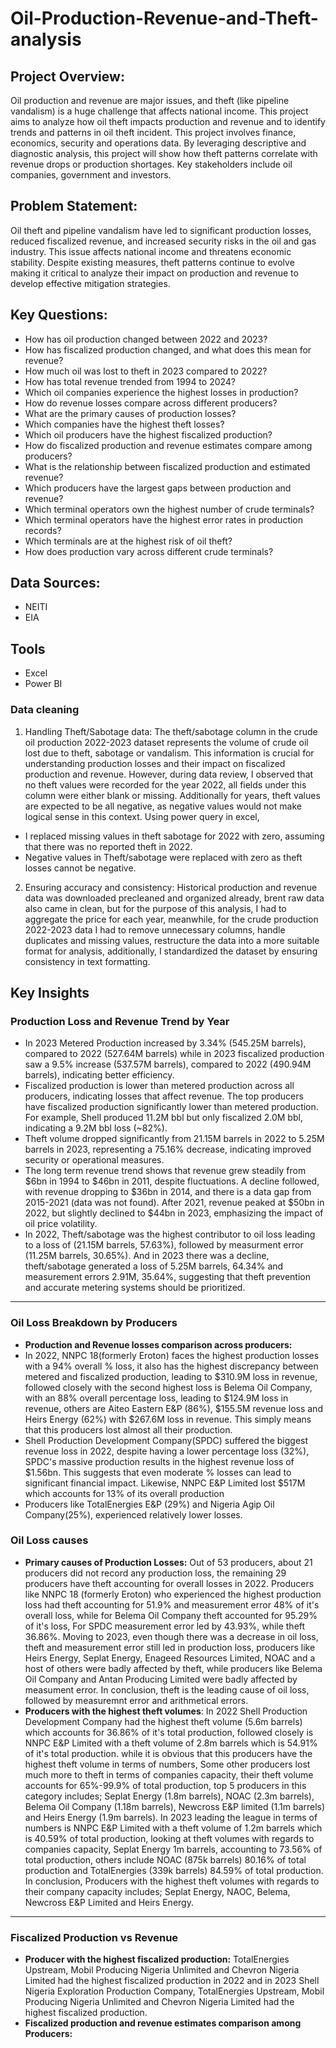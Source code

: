 # Oil-Production-Revenue-and-Theft-analysis

## Project Overview:
Oil production and revenue are major issues, and theft (like pipeline vandalism) is a huge challenge that affects national income. 
This project aims to analyze how oil theft impacts production and revenue and to identify trends and patterns in oil theft incident.
This project involves finance, economics, security and operations data.
By leveraging descriptive and diagnostic analysis, this project will show how theft patterns correlate with revenue drops or production shortages.
Key stakeholders include oil companies, government and investors.

## Problem Statement:
Oil theft and pipeline vandalism have led to significant production losses, reduced fiscalized revenue, and increased security risks in the oil and gas industry. This issue affects national income and threatens economic stability. Despite existing measures, theft patterns continue to evolve making it critical to analyze their impact on production and revenue to develop effective mitigation strategies.

## Key Questions:
- How has oil production changed between 2022 and 2023?
- How has fiscalized production changed, and what does this mean for revenue?
- How much oil was lost to theft in 2023 compared to 2022?
- How has total revenue trended from 1994 to 2024?
- Which oil companies experience the highest losses in production?
- How do revenue losses compare across different producers?
- What are the primary causes of production losses?
- Which companies have the highest theft losses?
- Which oil producers have the highest fiscalized production?
- How do fiscalized production and revenue estimates compare among producers?
- What is the relationship between fiscalized production and estimated revenue?
- Which producers have the largest gaps between production and revenue?
- Which terminal operators own the highest number of crude terminals?
- Which terminal operators have the highest error rates in production records?
- Which terminals are at the highest risk of oil theft?
- How does production vary across different crude terminals?

  
## Data Sources:
-	NEITI
-	EIA

## Tools
- Excel
- Power BI

### Data cleaning
1.	Handling Theft/Sabotage data:
The theft/sabotage column in the crude oil production 2022-2023 dataset represents the volume of crude oil lost due to theft, sabotage or vandalism. This information is crucial for understanding production losses and their impact on fiscalized production and revenue. However, during data review, I observed that no theft values were recorded for the year 2022, all fields under this column were either blank or missing. Additionally for years, theft values are expected to be all negative, as negative values would not make logical sense in this context. Using power query in excel,
-	I replaced missing values in theft sabotage for 2022 with zero, assuming that there was no reported theft in 2022.
-	Negative values in Theft/sabotage were replaced with zero as theft losses cannot be negative.
2.	Ensuring accuracy and consistency:
Historical production and revenue data was downloaded precleaned and organized already, brent raw data also came in clean, but for the purpose of this analysis, I had to aggregate the price for each year, meanwhile, for the crude production 2022-2023 data I had to remove unnecessary columns, handle duplicates and missing values, restructure the data into a more suitable format for analysis, additionally, I standardized the dataset by ensuring consistency in text formatting. 


## Key Insights
### Production Loss and Revenue Trend by Year
- In 2023 Metered Production increased by 3.34% (545.25M barrels), compared to 2022 (527.64M barrels) while in 2023 fiscalized production saw a 9.5% increase (537.57M barrels), compared to 2022 (490.94M barrels), indicating better efficiency.
- Fiscalized production is lower than metered production across all producers, indicating losses that affect revenue. The top producers have fiscalized production significantly lower than metered production. For example, Shell produced 11.2M bbl but only fiscalized 2.0M bbl, indicating a 9.2M bbl loss (~82%).
- Theft volume dropped significantly from 21.15M barrels in 2022 to 5.25M barrels in 2023, representing a 75.16% decrease, indicating improved security or operational measures.
- The long term revenue trend shows that revenue grew steadily from $6bn in 1994 to $46bn in 2011, despite fluctuations. A decline followed, with revenue dropping to $36bn in 2014, and there is a data gap from 2015-2021 (data was not found). After 2021, revenue peaked at $50bn in 2022, but slightly declined to $44bn in 2023, emphasizing the impact of oil price volatility.
- In 2022, Theft/sabotage was the highest contributor to oil loss leading to a loss of (21.15M barrels, 57.63%), followed by measurment error (11.25M barrels, 30.65%). And in 2023 there was a decline, theft/sabotage generated a loss of 5.25M barrels, 64.34% and measurement errors 2.91M, 35.64%, suggesting that theft prevention and accurate metering systems should be prioritized.
--------
### Oil Loss Breakdown by Producers
- **Production and Revenue losses comparison across producers:**
-  In 2022, NNPC 18(formerly Eroton) faces the highest production losses with a 94% overall % loss, it also has the highest discrepancy between metered and fiscalized production, leading to $310.9M loss in revenue, followed closely with the second highest loss is Belema Oil Company, with an 88% overall percentage loss, leading to $124.9M loss in revenue, others are Aiteo Eastern E&P (86%), $155.5M revenue loss and Heirs Energy (62%) with $267.6M loss in revenue. This simply means that this producers lost almost all their production.
- Shell Production Development Company(SPDC) suffered the biggest revenue loss in 2022, despite having a lower percentage loss (32%), SPDC's massive production results in the highest revenue loss of $1.56bn. This suggests that even moderate % losses can lead to significant financial impact. Likewise, NNPC E&P Limited lost $517M which accounts for 13% of its overall production
- Producers like TotalEnergies E&P (29%) and Nigeria Agip Oil Company(25%), experienced relatively lower losses.

### Oil Loss causes
- **Primary causes of Production Losses:** Out of 53 producers, about 21 producers did not record any production loss, the remaining 29 producers have theft accounting for overall losses in 2022. Producers like NNPC 18 (formerly Eroton) who experienced the highest production loss had theft accounting for 51.9% and measurement error 48% of it's overall loss, while for Belema Oil Company theft accounted for 95.29% of it's loss, For SPDC measurement error led by 43.93%, while theft 36.86%. Moving to 2023, even though there was a decrease in oil loss, theft and measurement error still led in production loss, producers like Heirs Energy, Seplat Energy, Enageed Resources Limited, NOAC and a host of others were badly affected by theft, while producers like Belema Oil Company and Antan Producing Limited were badly affected by measument error. In conclusion, theft is the leading cause of oil loss, followed by measuremnt error and arithmetical errors.
- **Producers with the highest theft volumes**: In 2022 Shell Production Development Company had the highest theft volume (5.6m barrels) which accounts for 36.86% of it's total production, followed closely is NNPC E&P Limited with a theft volume of 2.8m barrels which is 54.91% of it's total production. while it is obvious that this producers have the highest theft volume in terms of numbers, Some other producers lost much more to theft in terms of companies capacity, their theft volume accounts for 65%-99.9% of total production, top 5 producers in this category includes; Seplat Energy (1.8m barrels), NOAC (2.3m barrels), Belema Oil Company (1.18m barrels), Newcross E&P limited (1.1m barrels) and Heirs Energy (1.9m barrels). In 2023 leading the league in terms of numbers is NNPC E&P Limited with a theft volume of 1.2m barrels which is 40.59% of total production, looking at theft volumes with regards to companies capacity, Seplat Energy 1m barrels, accounting to 73.56% of total production, others include NOAC (875k barrels) 80.16% of total production and TotalEnergies (339k barrels) 84.59% of total production. In conclusion, Producers with the highest theft volumes with regards to their company capacity includes; Seplat Energy, NAOC, Belema, Newcross E&P Limited and Heirs Energy.
-------
### Fiscalized Production vs Revenue
 - **Producer with the highest fiscalized production:** TotalEnergies Upstream, Mobil Producing Nigeria Unlimited and Chevron Nigeria Limited had the highest fiscalized production in 2022 and in 2023 Shell Nigeria Exploration Production Company, TotalEnergies Upstream, Mobil Producing Nigeria Unlimited and Chevron Nigeria Limited had the highest fiscalized production.
 - **Fiscalized production and revenue estimates comparison among Producers:** 
